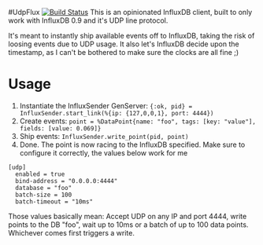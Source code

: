 #UdpFlux
[![Build Status](https://travis-ci.org/timbuchwaldt/udpflux.svg)](https://travis-ci.org/timbuchwaldt/udpflux)
This is an opinionated InfluxDB client, built to only work with InfluxDB 0.9 and it's UDP line protocol.

It's meant to instantly ship available events off to InfluxDB, taking the risk of loosing events due to UDP usage. It also let's InfluxDB decide upon the timestamp, as I can't be bothered to make sure the clocks are all fine ;)

# Usage

1. Instantiate the InfluxSender GenServer: `{:ok, pid} = InfluxSender.start_link(%{ip: {127,0,0,1}, port: 4444})`
2. Create events: `point = %DataPoint{name: "foo", tags: [key: "value"], fields: [value: 0.069]}`
3.  Ship events: `InfluxSender.write_point(pid, point)`
4. Done. The point is now racing to the InfluxDB specified. Make sure to configure it correctly, the values below work for me

```
[udp]
  enabled = true
  bind-address = "0.0.0.0:4444"
  database = "foo"
  batch-size = 100
  batch-timeout = "10ms"
```

Those values basically mean: Accept UDP on any IP and port 4444, write points to the DB "foo", wait up to 10ms or a batch of up to 100 data points. Whichever comes first triggers a write.
